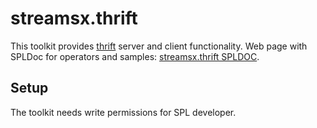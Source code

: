 streamsx.thrift
===============
This toolkit provides [thrift](http://thrift.apache.org) server and client functionality.
Web page with SPLDoc for operators and samples: [streamsx.thrift SPLDOC](http://ibmstreams.github.io/streamsx.thrift).

Setup
-----
The toolkit needs write permissions for SPL developer.
